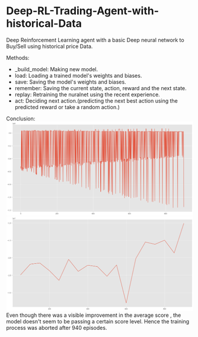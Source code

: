 # Deep-RL-Trading-Agent-with-historical-Data
Deep Reinforcement Learning agent with a basic Deep neural network to Buy/Sell using historical price Data.

Methods:
* _build_model: Making new model.
* load: Loading a trained model's weights and biases.
* save: Saving the model's weights and biases.
* remember: Saving the current state, action, reward and the next state.
* replay: Retraining the nuralnet using the recent experience.
* act: Deciding next action.(predicting the next best action using the predicted reward or take a random action.)

Conclusion:
![results1](https://github.com/D3ViL-NK/Deep-RL-Trading-Agent-with-historical-Data/blob/main/score.png)
![resutls2](https://github.com/D3ViL-NK/Deep-RL-Trading-Agent-with-historical-Data/blob/main/score_avg.png)
Even though there was a visible improvement in the average score , the model doesn't seem to be passing a certain score level. Hence the training process was aborted after 940 episodes.
